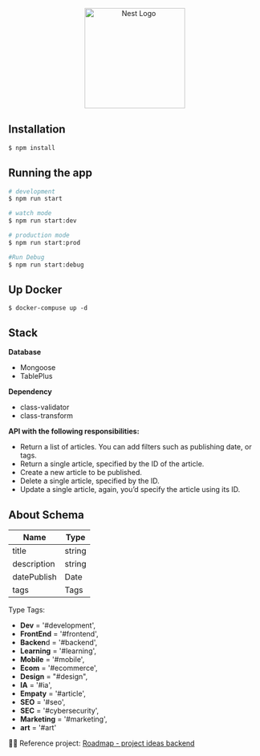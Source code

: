 <p align="center">
  <a href="http://nestjs.com/" target="blank"><img src="https://nestjs.com/img/logo-small.svg" width="200" alt="Nest Logo" /></a>
</p>

## Installation

```bash
$ npm install
```

## Running the app

```bash
# development
$ npm run start

# watch mode
$ npm run start:dev

# production mode
$ npm run start:prod

#Run Debug
$ npm run start:debug
```

## Up Docker

```
$ docker-compuse up -d
```

## Stack

**Database**
- Mongoose
- TablePlus

**Dependency**
- class-validator
- class-transform

**API with the following responsibilities:**

- Return a list of articles. You can add filters such as publishing date, or tags.
- Return a single article, specified by the ID of the article.
- Create a new article to be published.
- Delete a single article, specified by the ID.
- Update a single article, again, you’d specify the article using its ID.

## About Schema
| Name        	| Type   	|
|-------------	|--------	|
| title       	| string 	|
| description 	| string 	|
| datePublish 	| Date   	|
| tags 	        | Tags   	|

Type Tags:
- **Dev** = '#development', 
- **FrontEnd** = '#frontend', 
- **Backen**d = '#backend', 
- **Learning** = '#learning',
- **Mobile** = '#mobile',
- **Ecom** = '#ecommerce',
- **Design** = "#design",
- **IA** = '#ia',
- **Empaty** = '#article',
- **SEO** = '#seo',
- **SEC** = '#cybersecurity',
- **Marketing** = '#marketing',
- **art** = '#art'

📌📖 Reference project: [Roadmap - project ideas backend](https://roadmap.sh/backend/project-ideas#1-personal-blogging-platform-api)